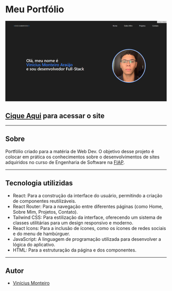 # Meu Portfólio

![](./src/assets/printSite.png)
## [Cique Aqui](https://portfolio-react-kappa-five.vercel.app) para acessar o site
---
## Sobre 
Portfólio criado para a matéria de Web Dev.
O objetivo desse projeto é colocar em prática os conhecimentos sobre o desenvolvimentos de sites adquiridos no curso de Engenharia de Software na [FIAP](https://jandira.sp.senai.br/).

--- 

## Tecnologia utilizidas
- React: Para a construção da interface do usuário, permitindo a criação de componentes reutilizáveis.
- React Router: Para a navegação entre diferentes páginas (como Home, Sobre Mim, Projetos, Contato).
- Tailwind CSS: Para estilização da interface, oferecendo um sistema de classes utilitárias para um design responsivo e moderno.
- React Icons: Para a inclusão de ícones, como os ícones de redes sociais e do menu de hambúrguer.
- JavaScript: A linguagem de programação utilizada para desenvolver a lógica do aplicativo.
- HTML: Para a estruturação da página e dos componentes.

---

## Autor
- [Vinícius Monteiro](https://github.com/Monteiro77)
